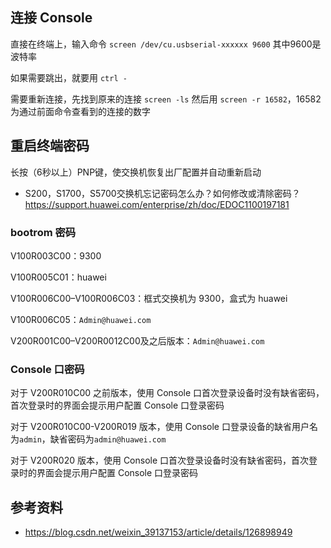 ## 连接 Console

直接在终端上，输入命令 `screen /dev/cu.usbserial-xxxxxx 9600` 其中9600是波特率

如果需要跳出，就要用 `ctrl -`

需要重新连接，先找到原来的连接 `screen -ls` 然后用 `screen -r 16582`，16582 为通过前面命令查看到的连接的数字

## 重启终端密码

长按（6秒以上）PNP键，使交换机恢复出厂配置并自动重新启动

- S200，S1700，S5700交换机忘记密码怎么办？如何修改或清除密码？<https://support.huawei.com/enterprise/zh/doc/EDOC1100197181>

### bootrom 密码

V100R003C00：9300

V100R005C01：huawei

V100R006C00–V100R006C03：框式交换机为 9300，盒式为 huawei

V100R006C05：`Admin@huawei.com`

V200R001C00–V200R0012C00及之后版本：`Admin@huawei.com`

### Console 口密码

对于 V200R010C00 之前版本，使用 Console 口首次登录设备时没有缺省密码，首次登录时的界面会提示用户配置 Console 口登录密码

对于 V200R010C00-V200R019 版本，使用 Console 口登录设备的缺省用户名为`admin`，缺省密码为`admin@huawei.com`

对于 V200R020 版本，使用 Console 口首次登录设备时没有缺省密码，首次登录时的界面会提示用户配置 Console 口登录密码

## 参考资料

- <https://blog.csdn.net/weixin_39137153/article/details/126898949>